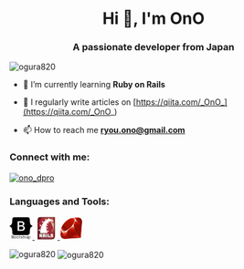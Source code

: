 <h1 align="center">Hi 👋, I'm OnO</h1>
<h3 align="center">A passionate developer from Japan</h3>

<p align="left"> <img src="https://komarev.com/ghpvc/?username=ogura820&label=Profile%20views&color=0e75b6&style=flat" alt="ogura820" /> </p>

- 🌱 I’m currently learning **Ruby on Rails**

- 📝 I regularly write articles on [https://qiita.com/_OnO_](https://qiita.com/_OnO_)

- 📫 How to reach me **ryou.ono@gmail.com**

<h3 align="left">Connect with me:</h3>
<p align="left">
<a href="https://twitter.com/ono_dpro" target="blank"><img align="center" src="https://raw.githubusercontent.com/rahuldkjain/github-profile-readme-generator/master/src/images/icons/Social/twitter.svg" alt="ono_dpro" height="30" width="40" /></a>
</p>

<h3 align="left">Languages and Tools:</h3>
<p align="left"> <a href="https://getbootstrap.com" target="_blank" rel="noreferrer"> <img src="https://raw.githubusercontent.com/devicons/devicon/master/icons/bootstrap/bootstrap-plain-wordmark.svg" alt="bootstrap" width="40" height="40"/> </a> <a href="https://rubyonrails.org" target="_blank" rel="noreferrer"> <img src="https://raw.githubusercontent.com/devicons/devicon/master/icons/rails/rails-original-wordmark.svg" alt="rails" width="40" height="40"/> </a> <a href="https://www.ruby-lang.org/en/" target="_blank" rel="noreferrer"> <img src="https://raw.githubusercontent.com/devicons/devicon/master/icons/ruby/ruby-original.svg" alt="ruby" width="40" height="40"/> </a> </p>

<p><img align="left" src="https://github-readme-stats.vercel.app/api/top-langs?username=ogura820&show_icons=true&locale=en&layout=compact" alt="ogura820" /></p>

<p>&nbsp;<img align="center" src="https://github-readme-stats.vercel.app/api?username=ogura820&show_icons=true&locale=en" alt="ogura820" /></p>
